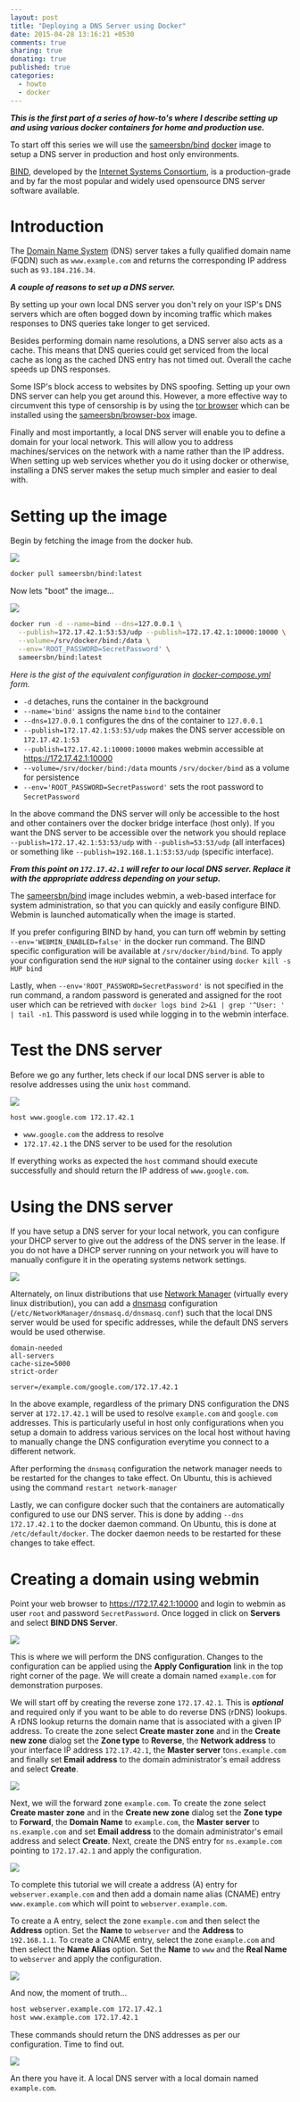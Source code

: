 ```yaml
---
layout: post
title: "Deploying a DNS Server using Docker"
date: 2015-04-28 13:16:21 +0530
comments: true
sharing: true
donating: true
published: true
categories:
  - howto
  - docker
---
```


***This is the first part of a series of how-to's where I describe setting up and using various docker containers for home and production use.***

To start off this series we will use the [sameersbn/bind](https://github.com/sameersbn/docker-bind) [docker](https://www.docker.com/) image to setup a DNS server in production and host only environments.

[BIND](https://www.isc.org/downloads/bind/), developed by the [Internet Systems Consortium](http://www.isc.org/), is a production-grade and by far the most popular and widely used opensource DNS server software available.

<!-- more -->

# Introduction

The [Domain Name System](http://en.wikipedia.org/wiki/Domain_Name_System) (DNS) server takes a fully qualified domain name (FQDN) such as `www.example.com` and returns the corresponding IP address such as `93.184.216.34`.

***A couple of reasons to set up a DNS server.***

By setting up your own local DNS server you don't rely on your ISP's DNS servers which are often bogged down by incoming traffic which makes responses to DNS queries take longer to get serviced.

Besides performing domain name resolutions, a DNS server also acts as a cache. This means that DNS queries could get serviced from the local cache as long as the cached DNS entry has not timed out. Overall the cache speeds up DNS responses.

Some ISP's block access to websites by DNS spoofing. Setting up your own DNS server can help you get around this. However, a more effective way to circumvent this type of censorship is by using the [tor browser](https://www.torproject.org/projects/torbrowser.html.en) which can be installed using the [sameersbn/browser-box](https://github.com/sameersbn/docker-browser-box) image.

Finally and most importantly, a local DNS server will enable you to define a domain for your local network. This will allow you to address machines/services on the network with a name rather than the IP address. When setting up web services whether you do it using docker or otherwise, installing a DNS server makes the setup much simpler and easier to deal with.

# Setting up the image

Begin by fetching the image from the docker hub.

<img src="/images/20150428130638-docker-pull-bind.gif" class="window-generic">

```bash
docker pull sameersbn/bind:latest
```

Now lets "boot" the image...

<img src="/images/20150428130816-docker-run-bind.gif" class="window-generic">

```bash
docker run -d --name=bind --dns=127.0.0.1 \
  --publish=172.17.42.1:53:53/udp --publish=172.17.42.1:10000:10000 \
  --volume=/srv/docker/bind:/data \
  --env='ROOT_PASSWORD=SecretPassword' \
  sameersbn/bind:latest
```

*Here is the gist of the equivalent configuration in [docker-compose.yml](https://gist.github.com/sameersbn/ea4692d9a8ee7accd6b3) form.*

- `-d` detaches, runs the container in the background
- `--name='bind'` assigns the name `bind` to the container
- `--dns=127.0.0.1` configures the dns of the container to `127.0.0.1`
- `--publish=172.17.42.1:53:53/udp` makes the DNS server accessible on `172.17.42.1:53`
- `--publish=172.17.42.1:10000:10000` makes webmin accessible at https://172.17.42.1:10000
- `--volume=/srv/docker/bind:/data` mounts `/srv/docker/bind` as a volume for persistence
- `--env='ROOT_PASSWORD=SecretPassword'` sets the root password to `SecretPassword`


In the above command the DNS server will only be accessible to the host and other containers over the docker bridge interface (host only). If you want the DNS server to be accessible over the network you should replace `--publish=172.17.42.1:53:53/udp` with `--publish=53:53/udp` (all interfaces) or something like `--publish=192.168.1.1:53:53/udp` (specific interface).

***From this point on `172.17.42.1` will refer to our local DNS server. Replace it with the appropriate address depending on your setup.***

The [sameersbn/bind](https://github.com/sameersbn/docker-bind) image includes webmin, a web-based interface for system administration, so that you can quickly and easily configure BIND. Webmin is launched automatically when the image is started.

If you prefer configuring BIND by hand, you can turn off webmin by setting `--env='WEBMIN_ENABLED=false'` in the docker run command. The BIND specific configuration will be available at `/srv/docker/bind/bind`. To apply your configuration send the `HUP` signal to the container using `docker kill -s HUP bind`

Lastly, when `--env='ROOT_PASSWORD=SecretPassword'` is not specified in the run command, a random password is generated and assigned for the root user which can be retrieved with `docker logs bind 2>&1 | grep '^User: ' | tail -n1`. This password is used while logging in to the webmin interface.

# Test the DNS server

Before we go any further, lets check if our local DNS server is able to resolve addresses using the unix `host` command.

<img src="/images/20150428131001-dns-server-test.gif" class="window-generic">

```bash
host www.google.com 172.17.42.1
```

- `www.google.com` the address to resolve
- `172.17.42.1` the DNS server to be used for the resolution

If everything works as expected the `host` command should execute successfully and should return the IP address of `www.google.com`.

# Using the DNS server

If you have setup a DNS server for your local network, you can configure your DHCP server to give out the address of the DNS server in the lease. If you do not have a DHCP server running on your network you will have to manually configure it in the operating systems network settings.

<img src="/images/20150428131129-dns-network-configuration.gif" class="window-generic">

Alternately, on linux distributions that use [Network Manager](https://wiki.gnome.org/Projects/NetworkManager) (virtually every linux distribution), you can add a [dnsmasq](http://www.thekelleys.org.uk/dnsmasq/doc.html) configuration (`/etc/NetworkManager/dnsmasq.d/dnsmasq.conf`) such that the local DNS server would be used for specific addresses, while the default DNS servers would be used otherwise.

```
domain-needed
all-servers
cache-size=5000
strict-order

server=/example.com/google.com/172.17.42.1
```

In the above example, regardless of the primary DNS configuration the DNS server at `172.17.42.1` will be used to resolve `example.com` and `google.com` addresses. This is particularly useful in host only configurations when you setup a domain to address various services on the local host without having to manually change the DNS configuration everytime you connect to a different network.

After performing the `dnsmasq` configuration the network manager needs to be restarted for the changes to take effect. On Ubuntu, this is achieved using the command `restart network-manager`

Lastly, we can configure docker such that the containers are automatically configured to use our DNS server. This is done by adding `--dns 172.17.42.1` to the docker daemon command. On Ubuntu, this is done at `/etc/default/docker`. The docker daemon needs to be restarted for these changes to take effect.

# Creating a domain using webmin

Point your web browser to https://172.17.42.1:10000 and login to webmin as user `root` and password `SecretPassword`. Once logged in click on **Servers** and select **BIND DNS Server**.

<img src="/images/20150428131223-webmin-login.gif" class="window-firefox">

This is where we will perform the DNS configuration. Changes to the configuration can be applied using the **Apply Configuration** link in the top right corner of the page. We will create a domain named `example.com` for demonstration purposes.

We will start off by creating the reverse zone `172.17.42.1`. This is ***optional*** and required only if you want to be able to do reverse DNS (rDNS) lookups. A rDNS lookup returns the domain name that is associated with a given IP address. To create the zone select **Create master zone** and in the **Create new zone** dialog set the **Zone type** to **Reverse**, the **Network address** to your interface IP address `172.17.42.1`, the **Master server** to`ns.example.com` and finally set **Email address** to the domain administrator's email address and select **Create**.

<img src="/images/20150428131314-webmin-bind-reverse-zone.gif" class="window-firefox">

Next, we will the forward zone `example.com`. To create the zone select **Create master zone** and in the **Create new zone** dialog set the **Zone type** to **Forward**, the **Domain Name** to `example.com`, the **Master server** to `ns.example.com` and set **Email address** to the domain administrator's email address and select **Create**. Next, create the DNS entry for `ns.example.com` pointing to `172.17.42.1` and apply the configuration.

<img src="/images/20150428131339-webmin-bind-forward-zone.gif" class="window-firefox">

To complete this tutorial we will create a address (A) entry for `webserver.example.com` and then add a domain name alias (CNAME) entry `www.example.com` which will point to `webserver.example.com`.

To create a A entry, select the zone `example.com` and then select the **Address** option. Set the **Name** to `webserver` and the **Address** to `192.168.1.1`. To create a CNAME entry, select the zone `example.com` and then select the **Name Alias** option. Set the **Name** to `www` and the **Real Name** to `webserver` and apply the configuration.

<img src="/images/20150428131424-webmin-bind-sample-entries.gif" class="window-firefox">

And now, the moment of truth...

```bash
host webserver.example.com 172.17.42.1
host www.example.com 172.17.42.1
```

These commands should return the DNS addresses as per our configuration. Time to find out.

<img src="/images/20150428131518-dns-server-test2.gif" class="window-generic">

An there you have it. A local DNS server with a local domain named `example.com`.

